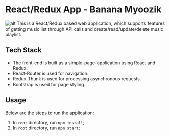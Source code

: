 # React/Redux App - Banana Myoozik
![alt](https://github.com/inochoi/music-app/blob/master/music-app.png)
This is a React/Redux based web application, which supports features of getting music list through API calls and create/read/update/delete music playlist.

## Tech Stack

* The front-end is built as a simple-page-application using React and Redux.
* React-Router is used for navigation.
* Redux-Thunk is used for processing asynchronous requests.
* Bootstrap is used for page styling.

## Usage

Below are the steps to run the application:

1. In `root` directory, run `npm install`;
2. In `root` directory, run `npm start`;
